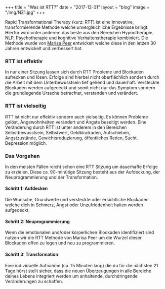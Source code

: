 +++
title = "Was ist RTT?"
date = "2017-12-01"
layout = "blog"
image = "/img/NZ1.jpg"
+++

Rapid Transformational Therapy (kurz: RTT) ist eine innovative, transformierende Methode welche unvergleichliche Ergebnisse bringt. Hierfür wird unter anderem das beste aus den Bereichen Hypnotherapie, NLP, Psychotherapie und kognitive Verhaltenstherapie kombiniert. Die Methode wurde von [Marisa Peer](https://www.marisapeer.com) entwickelt welche diese in den letzen 30 Jahren entwickelt und verbessert hat.

### RTT ist effektiv

In nur einer Sitzung lassen sich durch RTT Probleme und Blockaden aufrecken und lösen. Erfolge sind hierbei nicht oberflächlich sondern durch die Arbeit mit dem Unterbewusstsein tief gehend und dauerhaft. Versteckte Blockaden werden aufgedeckt und somit nicht nur das Symptom sondern die grundlegende Ursache betrachtet, verstanden und verändert.

### RTT ist vielseitig

RTT ist nicht nur effektiv sondern auch vielseitig. Es können Probleme gelöst, Angewohnheiten verändert und Ängste beseitigt werden. Eine Veränderung durch RTT ist unter anderem in den Bereichen Selbstbewusstsein, Selbstwert, Geldblockaden, Aufschieben, Angstzustände, Gewichtsreduzierung, öffentliches Reden, Sucht, Depression möglich.


### Das Vorgehen

In den meisten Fällen reicht schon eine RTT Sitzung um dauerhafte Erfolge zu erzielen. Diese ca. 90-minütige Sitzung besteht aus der Aufdeckung, der Neuprogrammierung und der Transformation.

#### Schritt 1: Aufdecken

Die Wünsche, Grundwerte und versteckte oder ersichtliche Blockaden welche dich in Schmerz, Angst oder Unzufriedenheit halten werden aufgedeckt.

#### Schritt 2: Neuprogrammierung

Wenn die emotionalen und/oder körperlichen Blockaden identifiziert sind nutzen wir die RTT Methode von Marisa Peer um die Wurzel dieser Blockaden offen zu legen und neu zu programmieren.

#### Schritt 3: Transformation

Eine individuelle Aufnahme (ca. 15 Minuten lang) die du für die nächsten 21 Tage hörst stellt sicher, dass die neuen Überzeugungen in alle Bereiche deines Lebens integriert werden um anhaltende, durchdringende Veränderungen zu schaffen.

